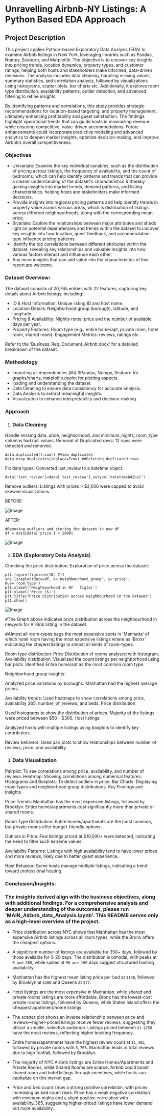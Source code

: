 # Unravelling Airbnb-NY Listings: A Python Based EDA Approach

## Project Description
This project applies Python-based Exploratory Data Analysis (EDA) to examine Airbnb listings in New York, leveraging libraries such as Pandas, Numpy, Seaborn, and Matplotlib. The objective is to uncover key insights into pricing trends, location dynamics, property types, and customer ratings, helping both hosts and stakeholders make informed, data-driven decisions. The analysis includes data cleaning, handling missing values, summary statistics, and correlation analysis, followed by visualizations using histograms, scatter plots, bar charts etc. Additionally, it explores room type distribution, availability patterns, outlier detection, and advanced filtering to refine insights.

By identifying patterns and correlations, this study provides strategic recommendations for location-based targeting, and property management, ultimately enhancing profitability and guest satisfaction. The findings highlight operational trends that can guide hosts in maximizing revenue while ensuring competitive, value-driven accommodations. Future enhancements could incorporate predictive modeling and advanced analytics to deepen market insights, optimize decision-making, and improve Airbnb’s overall competitiveness.



###  Objectives
- Univariate: Examine the key individual variables, such as the distribution of pricing across listings, the frequency of availability, and the count of bedrooms, which can help identify patterns and trends that can provide a clearer understanding of the dataset's characteristics & thereby gaining insights into market trends, demand patterns, and listing characteristics, helping hosts and stakeholders make informed decisions.
- Provide insights into regional pricing patterns and help identify trends in property value across various areas, which is distribution of listings across different neighbourhoods, along with the corresponding mean price.
- Bivariate: Explore the relationships between major attributes and shedd light on potential dependencies and trends within the dataset to uncover key insights into how location, guest feedback, and accommodation type influence pricing patterns.
- Identify the top correlations between different attributes within the dataset, revealing key relationships and valuable insights into how various factors interact and influence each other.
- Any more insights that can add value into the characteristics of this report are welcome.


### Dataset Overview:
The dataset consists of 20,765 entries with 22 features, capturing key details about Airbnb listings, including:

- ID & Host Information: Unique listing ID and host name.
- Location Details: Neighborhood group (borough), latitude, and longitude.
- Pricing & Availability: Nightly rental price and the number of available days per year.
- Property Features: Room type (e.g., entire home/apt, private room, hotel room, shared room).
Engagement Metrics: reviews, ratings etc.

Refer to the 'Business_Req_Document_Airbnb.docx' for a detailed breakdown of the dataset.


### Methodology
- Importing all dependencies (lib) #Pandas, Numpy, Seaborn for graphs/charts, matplotlib.pyplot for plotting aspects.
- loading and understanding the dataset.
- Data Cleaning to ensure data consistency for accurate analysis.
- Data Analysis to extract meaningful insights.
- Visualization to enhance interpretability and decision-making.

### Approach
1. ### Data Cleaning
Handle missing data: price, neighborhood, and minimum_nights, room_type columns had null values.
Removal of Duplicated rows: 12 rows were detected and removed.
    
    data.duplicated().sum() #View duplicates
    data.drop_duplicates(inplace=True) ##Deleting duplicated rows

Fix data types: Converted last_review to a datetime object.

    data['last_review']=data['last_review'].astype('datetime64[ns]')

Remove outliers: Listings with prices > $2,000 were capped to avoid skewed visualizations.

BEFORE:

![Image](https://github.com/user-attachments/assets/9334c980-33f2-4918-b41e-91fdcda98b49)

AFTER:

    #Removing outliers and storing the dataset in new df
    df = data[data['price'] < 2000]

![Image](https://github.com/user-attachments/assets/f9bb6bd2-3734-4877-88c2-0418db4cfdc3)

2. ### EDA (Exploratory Data Analysis)
Checking the price distribution; Exploration of price across the dataset:

    plt.figure(figsize=(10, 7))
    sns.lineplot(data=df, x='neighbourhood_group', y='price', hue='room_type')
    plt.xlabel('Neighbourhood in NY   fig(a)')
    plt.ylabel('Price ($)')
    plt.title("Price Distribution across Neighbourhood in the dataset")
    plt.show()

![Image](https://github.com/user-attachments/assets/f7db44cb-e58a-40db-9f78-dcb10a8d8a7a)

#The Graph above indicates price distribution across the neighbourhood in newyork for AirBnb listing in the dataset.

#Almost all room-types bags the most expensive spots in 'Manhatta' of which hotel room having the most expensive listings where as 'Bronx' indicating the chepest listings in almost all kinds of room-types.

Room type distribution:
Price Distribution of rooms analysed with histogram.
Availability distribution.
Visualized the count listings per neighborhood using bar plots.
Identified Entire home/apt as the most common room type.

Neighborhood group insights:

Analyzed price variations by boroughs.
Manhattan had the highest average prices.

Availability trends:
Used heatmaps to show correlations among price, availability_365, number_of_reviews, and beds.
Price distribution:

Used histograms to show the distribution of prices.
Majority of the listings were priced between $50 - $300.
Host listings:

Analyzed hosts with multiple listings using boxplots to identify key contributors.

Review behavior:
Used pair plots to show relationships between number of reviews, price, and availability.

3. ### Data Visualization
Pairplot: To see correlations among price, availability, and number of reviews.
Heatmap: Showing correlations among numerical features.
Histograms and Boxplots: To detect outliers in price.
Bar Charts: Displaying room types and neighborhood group distributions.
Key Findings and Insights

Price Trends:
Manhattan has the most expensive listings, followed by Brooklyn.
Entire homes/apartments cost significantly more than private or shared rooms.

Room Type Distribution:
Entire homes/apartments are the most common, but private rooms offer budget-friendly options.

Outliers in Price:
Few listings priced at $10,000+ were detected, indicating the need to filter such extreme values.

Availability Patterns:
Listings with high availability tend to have lower prices and more reviews, likely due to better guest experience.

Host Behavior:
Some hosts manage multiple listings, indicating a trend toward professional hosting.

### Conclusion/Insights:

### The insights derived align with the business objectives, along with additional findings. For a comprehensive analysis and deeper understanding of the outcomes, please run 'MAIN_Airbnb_data_Analysis.ipynb'. This README serves only as a high-level overview of the project.

- Price distribution across NYC shows that Manhattan has the most expensive Airbnb listings across all room types, while the Bronx offers the cheapest options.

- A significant number of listings are available for 350+ days, followed by those available for 0-20 days. The distribution is bimodal, with peaks at `0 and 365`, while spikes at `90 and 160` days suggest structured hosting availability.

- Manhattan has the highest mean listing price per bed at `$140`, followed by Brooklyn at `$100` and Queens at `$77`.

- Hotel listings are the most expensive in Manhattan, while shared and private rooms listings are more affordable. Bronx has the lowest-cost private rooms listings, followed by Queens, while Staten Island offers the cheapest apartment/home listings.

- The scatter plot shows an inverse relationship between price and reviews—higher-priced listings receive fewer reviews, suggesting they attract a smaller, selective audience. Listings priced between `$1-$750` have the most reviews, reflecting higher booking frequency.

- Entire homes/apartments have the highest review count at `11,483`, followed by private rooms with `8,766`. Manhattan leads in total reviews due to high footfall, followed by Brooklyn.

- The majority of NYC Airbnb listings are Entire Homes/Apartments and Private Rooms, while Shared Rooms are scarce. Airbnb could boost shared room and hotel listings through incentives, while hosts can capitalize on this market gap.

- Price and bed count show a strong positive correlation, with prices increasing as bed count rises. Price has a weak negative correlation with minimum nights and a slight positive correlation with availability_365, suggesting higher-priced listings have lower demand but more availability.
